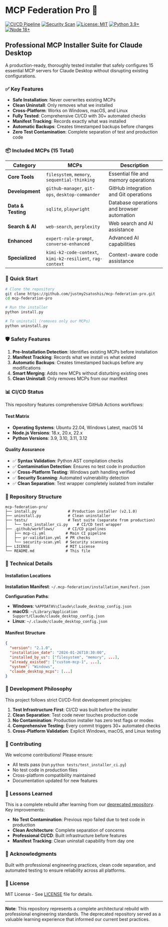 # MCP Federation Pro 🚀

[![CI/CD Pipeline](https://github.com/justmy2satoshis/mcp-federation-pro/actions/workflows/mcp-ci.yml/badge.svg)](https://github.com/justmy2satoshis/mcp-federation-pro/actions)
[![Security Scan](https://github.com/justmy2satoshis/mcp-federation-pro/actions/workflows/security-scan.yml/badge.svg)](https://github.com/justmy2satoshis/mcp-federation-pro/actions)
[![License: MIT](https://img.shields.io/badge/License-MIT-yellow.svg)](https://opensource.org/licenses/MIT)
[![Python 3.9+](https://img.shields.io/badge/python-3.9+-blue.svg)](https://www.python.org/downloads/)
[![Node 18+](https://img.shields.io/badge/node-18+-green.svg)](https://nodejs.org/)

## Professional MCP Installer Suite for Claude Desktop

A production-ready, thoroughly tested installer that safely configures 15 essential MCP servers for Claude Desktop without disrupting existing configurations.

### ✅ Key Features

- **Safe Installation**: Never overwrites existing MCPs
- **Clean Uninstall**: Only removes what we installed
- **Cross-Platform**: Works on Windows, macOS, and Linux
- **Fully Tested**: Comprehensive CI/CD with 30+ automated checks
- **Manifest Tracking**: Records exactly what was installed
- **Automatic Backups**: Creates timestamped backups before changes
- **Zero Test Contamination**: Complete separation of test and production code

### 📦 Included MCPs (15 Total)

| Category | MCPs | Description |
|----------|------|-------------|
| **Core Tools** | `filesystem`, `memory`, `sequential-thinking` | Essential file and memory operations |
| **Development** | `github-manager`, `git-ops`, `desktop-commander` | GitHub integration and Git operations |
| **Data & Testing** | `sqlite`, `playwright` | Database operations and browser automation |
| **Search & AI** | `web-search`, `perplexity` | Web search and AI assistance |
| **Enhanced** | `expert-role-prompt`, `converse-enhanced` | Advanced AI capabilities |
| **Specialized** | `kimi-k2-code-context`, `kimi-k2-resilient`, `rag-context` | Context-aware code assistance |

### 🚀 Quick Start

```bash
# Clone the repository
git clone https://github.com/justmy2satoshis/mcp-federation-pro.git
cd mcp-federation-pro

# Run the installer
python install.py

# To uninstall (removes only our MCPs)
python uninstall.py
```

### 🛡️ Safety Features

1. **Pre-Installation Detection**: Identifies existing MCPs before installation
2. **Manifest Tracking**: Records what we install vs what existed
3. **Automatic Backups**: Creates timestamped backups before any modifications
4. **Smart Merging**: Adds new MCPs without disturbing existing ones
5. **Clean Uninstall**: Only removes MCPs from our manifest

### 📊 CI/CD Status

This repository features comprehensive GitHub Actions workflows:

#### Test Matrix
- **Operating Systems**: Ubuntu 22.04, Windows Latest, macOS 14
- **Node.js Versions**: 18.x, 20.x, 22.x
- **Python Versions**: 3.9, 3.10, 3.11, 3.12

#### Quality Assurance
- ✅ **Syntax Validation**: Python AST compilation checks
- ✅ **Contamination Detection**: Ensures no test code in production
- ✅ **Cross-Platform Testing**: Windows path handling verified
- ✅ **Security Scanning**: Automated vulnerability detection
- ✅ **Clean Separation**: Test wrapper completely isolated from installer

### 📁 Repository Structure

```
mcp-federation-pro/
├── install.py              # Production installer (v2.1.0)
├── uninstall.py            # Clean uninstaller
├── tests/                  # Test suite (separate from production)
│   └── test_installer_ci.py    # CI/CD test wrapper
├── .github/workflows/      # CI/CD pipelines
│   ├── mcp-ci.yml         # Main CI pipeline
│   ├── pr-validation.yml  # PR checks
│   └── security-scan.yml  # Security scanning
├── LICENSE                # MIT License
└── README.md              # This file
```

### 🔧 Technical Details

#### Installation Locations

**Installation Manifest**: `~/.mcp-federation/installation_manifest.json`

**Configuration Paths**:
- **Windows**: `%APPDATA%\Claude\claude_desktop_config.json`
- **macOS**: `~/Library/Application Support/Claude/claude_desktop_config.json`
- **Linux**: `~/.claude/claude_desktop_config.json`

#### Manifest Structure

```json
{
  "version": "2.1.0",
  "installation_date": "2024-01-26T10:30:00",
  "installed_by_us": ["filesystem", "memory", ...],
  "already_existed": ["custom-mcp-1", ...],
  "system": "Windows",
  "claude_desktop_mcps": [...]
}
```

### 🔬 Development Philosophy

This project follows strict CI/CD-first development principles:

1. **Test Infrastructure First**: CI/CD was built before the installer
2. **Clean Separation**: Test code never touches production code
3. **No Contamination**: Production installer has zero test flags or modes
4. **Comprehensive Testing**: Every commit triggers 30+ automated checks
5. **Cross-Platform Validation**: Explicit Windows, macOS, and Linux testing

### 🤝 Contributing

We welcome contributions! Please ensure:
- All tests pass (run `python tests/test_installer_ci.py`)
- No test code in production files
- Cross-platform compatibility maintained
- Documentation updated for new features

### 📝 Lessons Learned

This is a complete rebuild after learning from our [deprecated repository](https://github.com/justmy2satoshis/mcp-federation-core). Key improvements:

- **No Test Contamination**: Previous repo failed due to test code in production
- **Clean Architecture**: Complete separation of concerns
- **Professional CI/CD**: Built infrastructure before features
- **Manifest Tracking**: Clean uninstall capability from day one

### 🙏 Acknowledgments

Built with professional engineering practices, clean code separation, and automated testing to ensure reliability across all platforms.

### 📄 License

MIT License - See [LICENSE](LICENSE) file for details.

---

**Note**: This repository represents a complete architectural rebuild with professional engineering standards. The deprecated repository served as a valuable learning experience that informed our current best practices.